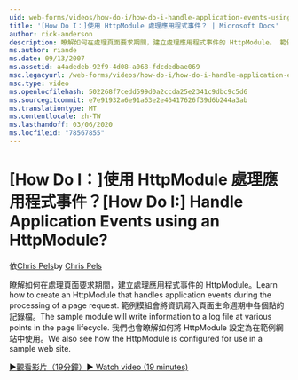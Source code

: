 ```yaml
---
uid: web-forms/videos/how-do-i/how-do-i-handle-application-events-using-an-httpmodule
title: '[How Do I：]使用 HttpModule 處理應用程式事件？ | Microsoft Docs'
author: rick-anderson
description: 瞭解如何在處理頁面要求期間，建立處理應用程式事件的 HttpModule。 範例模組會將資訊寫入至記錄檔 。
ms.author: riande
ms.date: 09/13/2007
ms.assetid: a4adedeb-92f9-4d08-a068-fdcdedbae069
msc.legacyurl: /web-forms/videos/how-do-i/how-do-i-handle-application-events-using-an-httpmodule
msc.type: video
ms.openlocfilehash: 502268f7cedd599d0a2ccda25e2341c9dbc9c5d6
ms.sourcegitcommit: e7e91932a6e91a63e2e46417626f39d6b244a3ab
ms.translationtype: MT
ms.contentlocale: zh-TW
ms.lasthandoff: 03/06/2020
ms.locfileid: "78567855"
---
```

# <a name="how-do-i-handle-application-events-using-an-httpmodule"></a><span data-ttu-id="69da0-105">[How Do I：]使用 HttpModule 處理應用程式事件？</span><span class="sxs-lookup"><span data-stu-id="69da0-105">[How Do I:] Handle Application Events using an HttpModule?</span></span>

<span data-ttu-id="69da0-106">依[Chris Pels](https://twitter.com/chrispels)</span><span class="sxs-lookup"><span data-stu-id="69da0-106">by [Chris Pels](https://twitter.com/chrispels)</span></span>

<span data-ttu-id="69da0-107">瞭解如何在處理頁面要求期間，建立處理應用程式事件的 HttpModule。</span><span class="sxs-lookup"><span data-stu-id="69da0-107">Learn how to create an HttpModule that handles application events during the processing of a page request.</span></span> <span data-ttu-id="69da0-108">範例模組會將資訊寫入頁面生命週期中各個點的記錄檔。</span><span class="sxs-lookup"><span data-stu-id="69da0-108">The sample module will write information to a log file at various points in the page lifecycle.</span></span> <span data-ttu-id="69da0-109">我們也會瞭解如何將 HttpModule 設定為在範例網站中使用。</span><span class="sxs-lookup"><span data-stu-id="69da0-109">We also see how the HttpModule is configured for use in a sample web site.</span></span>

[<span data-ttu-id="69da0-110">&#9654;觀看影片（19分鐘）</span><span class="sxs-lookup"><span data-stu-id="69da0-110">&#9654; Watch video (19 minutes)</span></span>](https://channel9.msdn.com/Blogs/ASP-NET-Site-Videos/how-do-i-handle-application-events-using-an-httpmodule)
